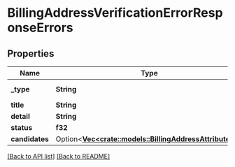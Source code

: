 # BillingAddressVerificationErrorResponseErrors

## Properties

Name | Type | Description | Notes
------------ | ------------- | ------------- | -------------
**_type** | **String** | The error type. | 
**title** | **String** |  | 
**detail** | **String** |  | 
**status** | **f32** |  | 
**candidates** | Option<[**Vec&lt;crate::models::BillingAddressAttributes&gt;**](BillingAddressAttributes.md)> |  | 

[[Back to API list]](../README.md#documentation-for-api-endpoints) [[Back to README]](../README.md)


